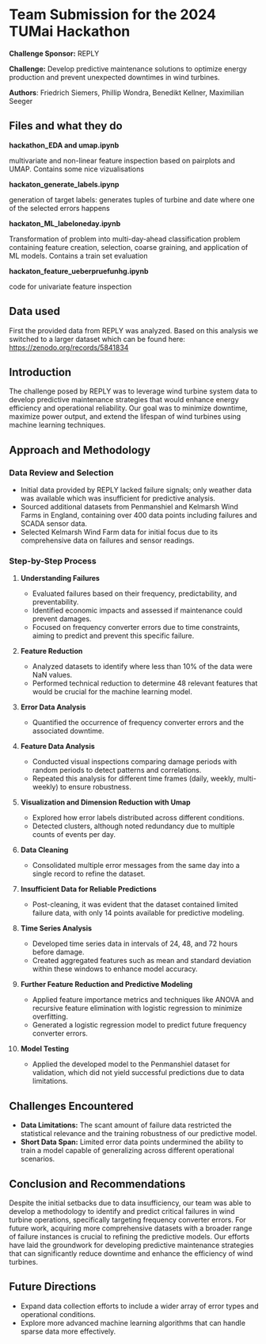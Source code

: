 # Team Submission for the 2024 TUMai Hackathon

**Challenge Sponsor:** REPLY

**Challenge:** Develop predictive maintenance solutions to optimize energy production and prevent unexpected downtimes in wind turbines.

**Authors**: Friedrich Siemers, Phillip Wondra, Benedikt Kellner, Maximilian Seeger

## Files and what they do
**hackathon_EDA and umap.ipynb**

multivariate and non-linear feature inspection based on pairplots and UMAP. Contains some nice vizualisations


**hackaton_generate_labels.ipynp**

generation of target labels: generates tuples of turbine and date where one of the selected errors happens

**hackaton_ML_labeloneday.ipynb**

Transformation of problem into multi-day-ahead classification problem containing feature creation, selection, coarse graining, and application of ML models. Contains a train set evaluation

**hackaton_feature_ueberpruefunhg.ipynb**

code for univariate feature inspection

## Data used
First the provided data from REPLY was analyzed. Based on this analysis we switched to a larger dataset which can be found here:
https://zenodo.org/records/5841834

## Introduction

The challenge posed by REPLY was to leverage wind turbine system data to develop predictive maintenance strategies that would enhance energy efficiency and operational reliability. Our goal was to minimize downtime, maximize power output, and extend the lifespan of wind turbines using machine learning techniques.

## Approach and Methodology

### Data Review and Selection

- Initial data provided by REPLY lacked failure signals; only weather data was available which was insufficient for predictive analysis.
- Sourced additional datasets from Penmanshiel and Kelmarsh Wind Farms in England, containing over 400 data points including failures and SCADA sensor data.
- Selected Kelmarsh Wind Farm data for initial focus due to its comprehensive data on failures and sensor readings.

### Step-by-Step Process

1. **Understanding Failures**
   - Evaluated failures based on their frequency, predictability, and preventability.
   - Identified economic impacts and assessed if maintenance could prevent damages.
   - Focused on frequency converter errors due to time constraints, aiming to predict and prevent this specific failure.

2. **Feature Reduction**
   - Analyzed datasets to identify where less than 10% of the data were NaN values.
   - Performed technical reduction to determine 48 relevant features that would be crucial for the machine learning model.

3. **Error Data Analysis**
   - Quantified the occurrence of frequency converter errors and the associated downtime.

4. **Feature Data Analysis**
   - Conducted visual inspections comparing damage periods with random periods to detect patterns and correlations.
   - Repeated this analysis for different time frames (daily, weekly, multi-weekly) to ensure robustness.

5. **Visualization and Dimension Reduction with Umap**
   - Explored how error labels distributed across different conditions.
   - Detected clusters, although noted redundancy due to multiple counts of events per day.

6. **Data Cleaning**
   - Consolidated multiple error messages from the same day into a single record to refine the dataset.

7. **Insufficient Data for Reliable Predictions**
   - Post-cleaning, it was evident that the dataset contained limited failure data, with only 14 points available for predictive modeling.

8. **Time Series Analysis**
   - Developed time series data in intervals of 24, 48, and 72 hours before damage.
   - Created aggregated features such as mean and standard deviation within these windows to enhance model accuracy.

9. **Further Feature Reduction and Predictive Modeling**
   - Applied feature importance metrics and techniques like ANOVA and recursive feature elimination with logistic regression to minimize overfitting.
   - Generated a logistic regression model to predict future frequency converter errors.

10. **Model Testing**
    - Applied the developed model to the Penmanshiel dataset for validation, which did not yield successful predictions due to data limitations.

## Challenges Encountered

- **Data Limitations:** The scant amount of failure data restricted the statistical relevance and the training robustness of our predictive model.
- **Short Data Span:** Limited error data points undermined the ability to train a model capable of generalizing across different operational scenarios.

## Conclusion and Recommendations

Despite the initial setbacks due to data insufficiency, our team was able to develop a methodology to identify and predict critical failures in wind turbine operations, specifically targeting frequency converter errors. For future work, acquiring more comprehensive datasets with a broader range of failure instances is crucial to refining the predictive models. Our efforts have laid the groundwork for developing predictive maintenance strategies that can significantly reduce downtime and enhance the efficiency of wind turbines.

## Future Directions

- Expand data collection efforts to include a wider array of error types and operational conditions.
- Explore more advanced machine learning algorithms that can handle sparse data more effectively.


